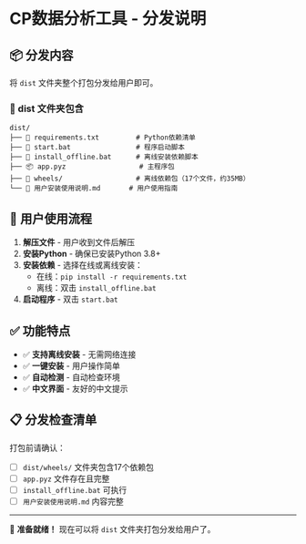 # CP数据分析工具 - 分发说明

## 📦 分发内容

将 `dist` 文件夹整个打包分发给用户即可。

### 📁 dist 文件夹包含

```
dist/
├── 📄 requirements.txt         # Python依赖清单
├── 🚀 start.bat                # 程序启动脚本
├── 💾 install_offline.bat      # 离线安装依赖脚本
├── 📦 app.pyz                  # 主程序包
├── 📁 wheels/                  # 离线依赖包（17个文件，约35MB）
└── 📖 用户安装使用说明.md       # 用户使用指南
```

## 🎯 用户使用流程

1. **解压文件** - 用户收到文件后解压
2. **安装Python** - 确保已安装Python 3.8+
3. **安装依赖** - 选择在线或离线安装：
   - 在线：`pip install -r requirements.txt`
   - 离线：双击 `install_offline.bat`
4. **启动程序** - 双击 `start.bat`

## ✅ 功能特点

- ✅ **支持离线安装** - 无需网络连接
- ✅ **一键安装** - 用户操作简单
- ✅ **自动检测** - 自动检查环境
- ✅ **中文界面** - 友好的中文提示

## 📋 分发检查清单

打包前请确认：

- [ ] `dist/wheels/` 文件夹包含17个依赖包
- [ ] `app.pyz` 文件存在且完整
- [ ] `install_offline.bat` 可执行
- [ ] `用户安装使用说明.md` 内容完整

---

🎉 **准备就绪！** 现在可以将 `dist` 文件夹打包分发给用户了。
